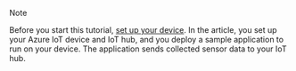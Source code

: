 > [!NOTE]
> Before you start this tutorial, [set up your device](../articles/iot-hub/iot-hub-raspberry-pi-kit-node-get-started.md). In the article, you set up your Azure IoT device and IoT hub, and you deploy a sample application to run on your device. The application sends collected sensor data to your IoT hub.
